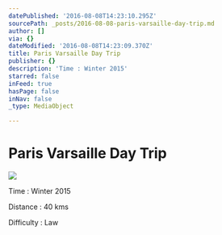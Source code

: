 ```yaml
---
datePublished: '2016-08-08T14:23:10.295Z'
sourcePath: _posts/2016-08-08-paris-varsaille-day-trip.md
author: []
via: {}
dateModified: '2016-08-08T14:23:09.370Z'
title: Paris Varsaille Day Trip
publisher: {}
description: 'Time : Winter 2015'
starred: false
inFeed: true
hasPage: false
inNav: false
_type: MediaObject

---
```

# Paris Varsaille Day Trip
![](https://the-grid-user-content.s3-us-west-2.amazonaws.com/b658af81-20bb-474c-ac22-b3731d78f91f.jpg)

Time : Winter 2015

Distance : 40 kms

Difficulty : Law